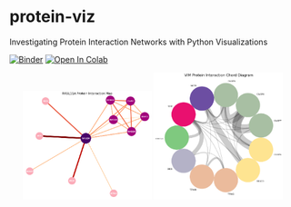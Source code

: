 # protein-viz
Investigating Protein Interaction Networks with Python Visualizations

[![Binder](https://mybinder.org/badge_logo.svg)](https://mybinder.org/v2/gh/catherinesyeh/protein-viz/HEAD?filepath=protein_networks.ipynb)
[![Open In Colab](https://colab.research.google.com/assets/colab-badge.svg)](https://colab.research.google.com/github/catherinesyeh/protein-viz/blob/main/protein_networks.ipynb)

<p align="center">
<img src="https://github.com/catherinesyeh/protein-viz/blob/main/img/RASL11A_map.png" width="45%"></img> <img src="https://github.com/catherinesyeh/protein-viz/blob/main/img/vim_chord.png" width="45%"></img> 
</p>
